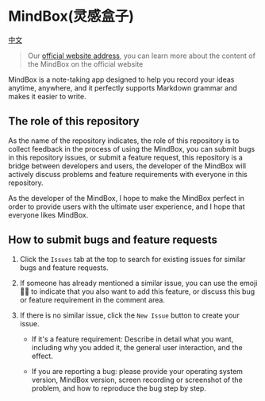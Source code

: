 # MindBox(灵感盒子)

[中文](https://github.com/mind-box/issues/blob/main/README_zh_cn.md)

> Our [official website address](https://www.mindbox.cc), you can learn more about the content of the MindBox on the official website
> 

MindBox is a note-taking app designed to help you record your ideas anytime, anywhere, and it perfectly supports Markdown grammar and makes it easier to write.

## The role of this repository

As the name of the repository indicates, the role of this repository is to collect feedback in the process of using the MindBox, you can submit bugs in this repository issues, or submit a feature request, this repository is a bridge between developers and users, the developer of the MindBox will actively discuss problems and feature requirements with everyone in this repository.

As the developer of the MindBox, I hope to make the MindBox perfect in order to provide users with the ultimate user experience, and I hope that everyone likes MindBox.

## How to submit bugs and feature requests

1. Click the `Issues` tab at the top to search for existing issues for similar bugs and feature requests.

2. If someone has already mentioned a similar issue, you can use the emoji 👍🏻 to indicate that you also want to add this feature, or discuss this bug or feature requirement in the comment area.

3. If there is no similar issue, click the `New Issue` button to create your issue.
    
   - If it's a feature requirement: Describe in detail what you want, including why you added it, the general user interaction, and the effect.
    
   - If you are reporting a bug: please provide your operating system version, MindBox version, screen recording or screenshot of the problem, and how to reproduce the bug step by step.